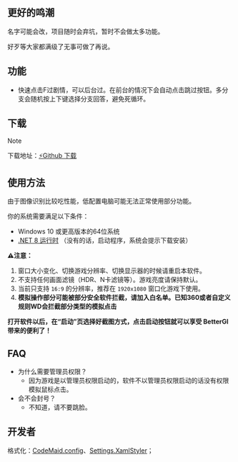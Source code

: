 ## 更好的鸣潮
名字可能会改，项目随时会弃坑，暂时不会做太多功能。

好歹等大家都满级了无事可做了再说。

## 功能
  * 快速点击F过剧情，可以后台过。在前台的情况下会自动点击跳过按钮。多分支会随机按上下键选择分支回答，避免死循环。

## 下载

> [!NOTE]
> 下载地址：[⚡Github 下载](https://github.com/babalae/better-wuthering-waves/releases)

## 使用方法
由于图像识别比较吃性能，低配置电脑可能无法正常使用部分功能。

你的系统需要满足以下条件：
  * Windows 10 或更高版本的64位系统
  * [.NET 8 运行时](https://dotnet.microsoft.com/zh-cn/download/dotnet/latest/runtime) （没有的话，启动程序，系统会提示下载安装）

**⚠️注意：**
1. 窗口大小变化、切换游戏分辨率、切换显示器的时候请重启本软件。
2. 不支持任何画面滤镜（HDR、N卡滤镜等）。游戏亮度请保持默认。
3. 当前只支持 `16:9` 的分辨率，推荐在 `1920x1080` 窗口化游戏下使用。
4. **模拟操作部分可能被部分安全软件拦截，请加入白名单。已知360或者自定义规则WD会拦截部分类型的模拟点击**

**打开软件以后，在“启动”页选择好截图方式，点击启动按钮就可以享受 BetterGI 带来的便利了！**

## FAQ
* 为什么需要管理员权限？
  * 因为游戏是以管理员权限启动的，软件不以管理员权限启动的话没有权限模拟鼠标点击。
* 会不会封号？
  * 不知道，请不要跳脸。


## 开发者

格式化：[CodeMaid.config](CodeMaid.config)、[Settings.XamlStyler](Settings.XamlStyler)；
